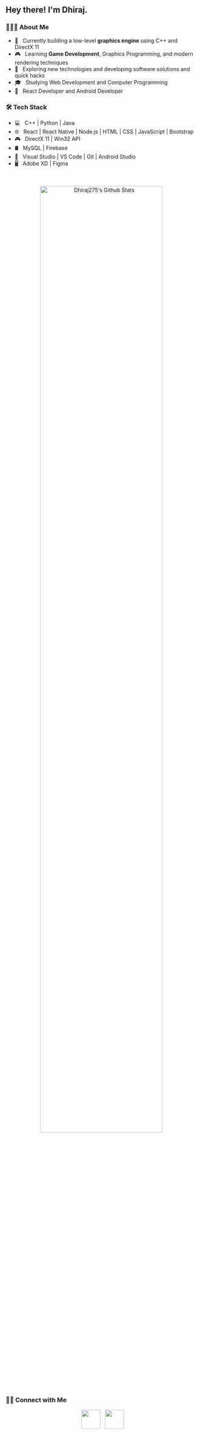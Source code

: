 <h2> Hey there! I'm Dhiraj.</h2>
<h3> 👨🏻‍💻 About Me </h3>

- 🔭 &nbsp; Currently building a low-level **graphics engine** using C++ and DirectX 11  
- 🎮 &nbsp; Learning **Game Development**, Graphics Programming, and modern rendering techniques  
- 🤔 &nbsp; Exploring new technologies and developing software solutions and quick hacks  
- 🎓 &nbsp; Studying Web Development and Computer Programming  
- 💼 &nbsp; React Developer and Android Developer  

<h3>🛠 Tech Stack</h3>

- 💻 &nbsp; C++ | Python | Java  
- 🌐 &nbsp; React | React Native | Node.js | HTML | CSS | JavaScript | Bootstrap  
- 🎮 &nbsp; DirectX 11 | Win32 API  
- 🛢 &nbsp; MySQL | Firebase  
- 🔧 &nbsp; Visual Studio | VS Code | Git | Android Studio  
- 🖥 &nbsp; Adobe XD | Figma  

<br>
<p align="center">
<img style="width:80%" align="center" src="https://github-readme-stats.vercel.app/api?username=Dhiraj275&include_all_commits=true&count_private=true&show_icons=true&line_height=20&title_color=7A7ADB&icon_color=2234AE&text_color=D3D3D3&bg_color=0,000000,130F40" alt="Dhiraj275's Github Stats">
</p>
</br>
<br>

<h3> 🤝🏻 Connect with Me </h3>

<p align="center">
&nbsp; <a href="https://twitter.com/DhruvInTech" target="_blank" rel="noopener noreferrer"><img src="https://img.icons8.com/color/twitter" width="50" /></a>  
&nbsp; <a href="https://www.linkedin.com/in/dhiraj-prajapati-web-dev/" target="_blank" rel="noopener noreferrer"><img src="https://img.icons8.com/color/linkedin" width="50" /></a>  
</p>
